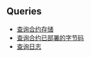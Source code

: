 ## Queries

- [查询合约存储](query_contract_storage.md)
- [查询合约已部署的字节码](query_deployed_bytecode.md)
- [查询日志](query_logs.md)